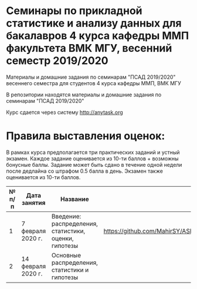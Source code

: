 # Семинары по прикладной статистике и анализу данных для бакалавров 4 курса кафедры ММП факультета ВМК МГУ, весенний семестр 2019/2020
Материалы и домашние задания по семинарам "ПСАД 2019/2020" весеннего семестра для студентов 4 курса кафедры ММП, ВМК МГУ

В репозитории находятся материалы и домашние задания по семинарам "ПСАД 2019/2020"

Курс сдается через систему http://anytask.org

# Правила выставления оценок:
В рамках курса предполагается три практических заданий и устный экзамен. Каждое задание оценивается из 10-ти баллов + возможны бонусные баллы. Задание может быть сдано в течение одной недели после дедлайна со штрафом 0.5 балла в день. Экзамен также оценивается из 10-ти баллов.

| № п/п      | Дата занятия | Название | Материалы |
| ----------- | ----------- | ----------- | ----------- |
| 1      | 7 февраля 2020 г.       |Введение: распределения, статистики, оценки, гипотезы | <https://github.com/MahirSY/ASDA_2020/tree/master/%D0%A1%D0%B5%D0%BC%D0%B8%D0%BD%D0%B0%D1%80%201>
| 2   | 14 февраля 2020 г.        |Основные распределения, статистики и гипотезы|
